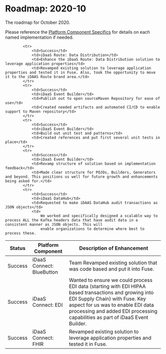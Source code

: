 # Roadmap: 2020-10
The roadmap for October 2020.

Please reference the [Platform Component Specifics](../docs/Design/PlatformComponents.md) for details on each named implementation if needed.

         
            <tr>
                <td>Success</td>
                <td>iDaaS Route: Data Distribution</td>
                <td>Enhance the iDaaS Route: Data Distribution solution to leverage application properties</td>
                <td>Revamped existing solution to leverage application properties and tested it in Fuse. Also, took the opportunity to move it to the iDAAS Route brand area.</td>
            </tr>
            <tr>
                <td>Success</td>
                <td>iDaaS Event Builder</td>
                <td>Publish out to open sourceMaven Repsoitory for ease of use</td>
                <td>Created needed artifacts and automated CI/CD to enable support to Maven repository</td>
            </tr>
            <tr>
                <td>Success</td>
                <td>iDaaS Event Builder</td>
                <td>Build out unit test and patterns</td>
                <td>Created references and put first several unit tests in place</td>
            </tr>
            <tr>
                <td>Success</td>
                <td>iDaaS Event Builder</td>
                <td>Revamp structure of solution based on implementation feedback</td>
                <td>Made clear structure for POJOs, Builders, Generators and beyond. This positions us well for future growth and enhancements being asked for.</td>
            </tr>
            <tr>
                <td>Success</td>
                <td>iDaaS DataHub</td>
                <td>Requested to make iDAAS DataHub audit transactions as JSON objects</td>
                <td>
                    We worked and specifically designed a scalable way to process ALL the Kafka headers data that have audit data in a consistent manner as JSON objects. This will
                    enable organizations to determine where best to process these.

| Status | Platform Component   | Description of Enhancement|
|---|---|---|
|Success|iDaaS Connect: BlueButton| Team Revamped existing solution that was code based and put it into Fuse.|
|Success|iDaaS Connect: EDI|Wanted to ensure we could process EDI data (starting with EDI HIPAA based transactions and growing into EDI Supply Chain) with Fuse. Key aspect for us was to enable EDI data processing and added EDI processing capabilities as part of iDaaS Event Builder.|
|Success|iDaaS Connect: FHIR|Revamped existing solution to leverage application properties and tested it in Fuse.|
